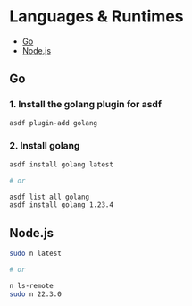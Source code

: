 # Languages & Runtimes

- [Go](#go)
- [Node.js](#nodejs)

## Go

### 1. Install the golang plugin for asdf 

```sh
asdf plugin-add golang
```

### 2. Install golang

```sh
asdf install golang latest

# or

asdf list all golang
asdf install golang 1.23.4
```

## Node.js

```sh
sudo n latest

# or

n ls-remote
sudo n 22.3.0
```
